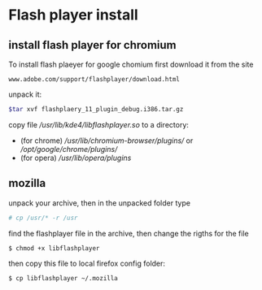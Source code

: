 # Flash player install

## install flash player for chromium
To install flash plaeyer for google chomium first
download it from the site 
```
www.adobe.com/support/flashplayer/download.html 
```

unpack it:
```sh
$tar xvf flashplaery_11_plugin_debug.i386.tar.gz    
```

copy file */usr/lib/kde4/libflashplayer.so*
to a directory:
- (for chrome) */usr/lib/chromium-browser/plugins/*
  or */opt/google/chrome/plugins/*
- (for opera) */usr/lib/opera/plugins* 
 

## mozilla
unpack your archive, then in the unpacked folder type
```sh
# cp /usr/* -r /usr
```

find the flashplayer file in the archive,
then change the rigths for the file  
```sh
$ chmod +x libflashplayer
```

then copy this file to local firefox config folder:
```sh
$ cp libflashplayer ~/.mozilla
```

